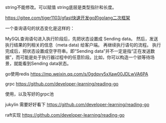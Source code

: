 string不能修改。可以赋值
string底层是类型指针和长度。



https://gitee.com/tiger1103/gfast快速开发go的golang二次框架



一个查询语句的状态变化是这样的：

MySQL查询语句进入执行阶段后，先把状态设置成 Sending data。
然后，发送执行结果的列相关的信息（meta data) 给客户端。
再继续执行语句的流程。
执行完成后，把状态设置成空字符串。即“Sending data”并不一定是指“正在发送数据”，而可能是处于执行器过程中的任意阶段。比如，你可以构造一个锁等待场景，就能看到Sending data状态。


go使用redis
https://mp.weixin.qq.com/s/0gdqvy5xXaw00JDLwVA6PA



grpc  https://github.com/developer-learning/reading-go

使用，以及写好的grpc池


jukylin
需要好好看下
https://github.com/developer-learning/reading-go


raft实现
 https://github.com/developer-learning/reading-go